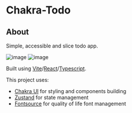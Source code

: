 # Chakra-Todo

## About

Simple, accessible and slice todo app.

![image](https://user-images.githubusercontent.com/49378277/179612269-d7cfa5f6-bc8b-4d88-a398-ec2a97b38fa2.png)  ![image](https://user-images.githubusercontent.com/49378277/179612363-3fa63aa1-cd33-426a-8b35-475ba30439de.png)


Built using [Vite](https://vitejs.dev/)/[React](https://reactjs.org/)/[Typescript](https://www.typescriptlang.org/).

This project uses:
- [Chakra UI](https://chakra-ui.com/) for styling and components building
- [Zustand](https://github.com/pmndrs/zustand) for state management
- [Fontsource](https://github.com/fontsource/fontsource) for quality of life font management
